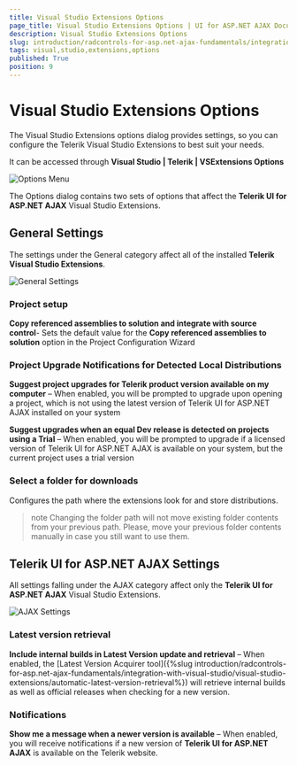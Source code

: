 ```yaml
---
title: Visual Studio Extensions Options
page_title: Visual Studio Extensions Options | UI for ASP.NET AJAX Documentation
description: Visual Studio Extensions Options
slug: introduction/radcontrols-for-asp.net-ajax-fundamentals/integration-with-visual-studio/visual-studio-extensions/visual-studio-extensions-options
tags: visual,studio,extensions,options
published: True
position: 9
---
```


# Visual Studio Extensions Options



The Visual Studio Extensions options dialog provides settings, so you can configure the Telerik Visual Studio Extensions to best suit your needs.

It can be accessed through **Visual Studio | Telerik | VSExtensions Options**

![Options Menu](images/introduction-vsx_optionsdialog_menu.png)

The Options dialog contains two sets of options that affect the **Telerik UI for ASP.NET AJAX** Visual Studio Extensions.

## General Settings

The settings under the General category affect all of the installed **Telerik Visual Studio Extensions**.

![General Settings](images/introduction-vsx_optionsdialog_general.png)

### Project setup

**Copy referenced assemblies to solution and integrate with source control**- Sets the default value for the **Copy referenced assemblies to solution** option in the Project Configuration Wizard

### Project Upgrade Notifications for Detected Local Distributions

**Suggest project upgrades for Telerik product version available on my computer** – When enabled, you will be prompted to upgrade upon opening a project, which is not using the latest version of Telerik UI for ASP.NET AJAX installed on your system

**Suggest upgrades when an equal Dev release is detected on projects using a Trial** – When enabled, you will be prompted to upgrade if a licensed version of Telerik UI for ASP.NET AJAX is available on your system, but the current project uses a trial version

### Select a folder for downloads

Configures the path where the extensions look for and store distributions.

>note Changing the folder path will not move existing folder contents from your previous path. Please, move your previous folder contents manually in case you still want to use them.

## Telerik UI for ASP.NET AJAX Settings

All settings falling under the AJAX category affect only the **Telerik UI for ASP.NET AJAX** Visual Studio Extensions.

![AJAX Settings](images/introduction-vsx_optionsdialog_specific.png)

### Latest version retrieval

**Include internal builds in Latest Version update and retrieval** – When enabled, the [Latest Version Acquirer tool]({%slug introduction/radcontrols-for-asp.net-ajax-fundamentals/integration-with-visual-studio/visual-studio-extensions/automatic-latest-version-retrieval%}) will retrieve internal builds as well as official releases when checking for a new version.

### Notifications

**Show me a message when a newer version is available** – When enabled, you will receive notifications if a new version of **Telerik UI for ASP.NET AJAX** is available on the Telerik website.
